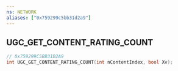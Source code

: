 ```yaml
---
ns: NETWORK
aliases: ["0x759299c5bb31d2a9"]
---
```

## UGC_GET_CONTENT_RATING_COUNT

```c
// 0x759299C5BB31D2A9
int UGC_GET_CONTENT_RATING_COUNT(int nContentIndex, bool Xv);
```
